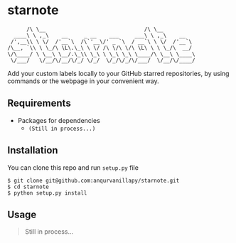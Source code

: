 starnote
========

```
      /\ \__                               /\ \__          
  ____\ \ ,_\    __     _ __    ___     ___\ \ ,_\    __   
 /',__\\ \ \/  /'__`\  /\`'__\/' _ `\  / __`\ \ \/  /'__`\ 
/\__, `\\ \ \_/\ \L\.\_\ \ \/ /\ \/\ \/\ \L\ \ \ \_/\  __/ 
\/\____/ \ \__\ \__/.\_\\ \_\ \ \_\ \_\ \____/\ \__\ \____\
 \/___/   \/__/\/__/\/_/ \/_/  \/_/\/_/\/___/  \/__/\/____/
```

Add your custom labels locally to your GitHub starred repositories, by
using commands or the webpage in your convenient way.

Requirements
------------

- Packages for dependencies
    + `(Still in process...)`

Installation
------------

You can clone this repo and run `setup.py` file

```
$ git clone git@github.com:anqurvanillapy/starnote.git
$ cd starnote
$ python setup.py install
```

Usage
-----

> Still in process...